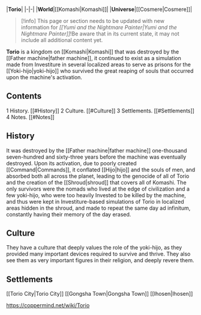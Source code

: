 |**Torio**|
|-|-|
|**World**|[[Komashi\|Komashi]]|
|**Universe**|[[Cosmere\|Cosmere]]|

> [!info] This page or section needs to be updated with new information for *[[Yumi and the Nightmare Painter\|Yumi and the Nightmare Painter]]*!Be aware that in its current state, it may not include all additional content yet.

**Torio** is a kingdom on [[Komashi\|Komashi]] that was destroyed by the [[Father machine\|father machine]], it continued to exist as a simulation made from Investiture in several localized areas to serve as prisons for the [[Yoki-hijo\|yoki-hijo]] who survived the great reaping of souls that occurred upon the machine's activation.

## Contents

1 History. [[#History]] 
2 Culture. [[#Culture]] 
3 Settlements. [[#Settlements]] 
4 Notes. [[#Notes]] 


## History
It was destroyed by the [[Father machine\|father machine]] one-thousand seven-hundred and sixty-three years before the machine was eventually destroyed. Upon its activation, due to poorly created [[Command\|Commands]], it conflated [[Hijo\|hijo]] and the souls of men, and absorbed both all across the planet, leading to the genocide of all of Torio and the creation of the [[Shroud\|shroud]] that covers all of Komashi. The only survivors were the nomads who lived at the edge of civilization and a few yoki-hijo, who were too heavily Invested to be killed by the machine, and thus were kept in Investiture-based simulations of Torio in localized areas hidden in the shroud, and made to repeat the same day ad infinitum, constantly having their memory of the day erased.

## Culture
They have a culture that deeply values the role of the yoki-hijo, as they provided many important devices required to survive and thrive. They also see them as very important figures in their religion, and deeply revere them.

## Settlements
[[Torio City\|Torio City]]
[[Gongsha Town\|Gongsha Town]]
[[Ihosen\|Ihosen]]


https://coppermind.net/wiki/Torio
